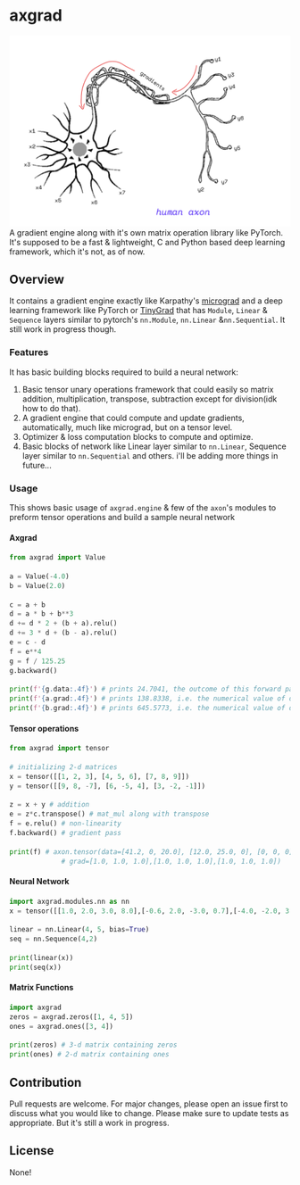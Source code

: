 # axgrad
![axon.jpg](https://github.com/shivendrra/axgrad/blob/main/axon.jpg)
A gradient engine along with it's own matrix operation library like PyTorch. It's supposed to be a fast & lightweight, C and Python based deep learning framework, which it's not, as of now.

## Overview
It contains a gradient engine exactly like Karpathy's [micrograd](https://github.com/karpathy/micrograd) and a deep learning framework like PyTorch or [TinyGrad](https://github.com/tinygrad/tinygrad) that has `Module`, `Linear` & `Sequence` layers similar to pytorch's `nn.Module`,  `nn.Linear` &`nn.Sequential`. It still work in progress though.

### Features
It has basic building blocks required to build a neural network: 
1. Basic tensor unary operations framework that could easily so matrix addition, multiplication, transpose, subtraction except for division(idk how to do that).
2. A gradient engine that could compute and update gradients, automatically, much like micrograd, but on a tensor level.
3. Optimizer & loss computation blocks to compute and optimize.
4. Basic blocks of network like Linear layer similar to `nn.Linear`, Sequence layer similar to `nn.Sequential` and others.
i'll be adding more things in future...

### Usage
This shows basic usage of `axgrad.engine` & few of the `axon`'s modules to preform tensor operations and build a sample neural network
#### Axgrad

```python
from axgrad import Value

a = Value(-4.0)
b = Value(2.0)

c = a + b
d = a * b + b**3
d += d * 2 + (b + a).relu()
d += 3 * d + (b - a).relu()
e = c - d
f = e**4
g = f / 125.25
g.backward()

print(f'{g.data:.4f}') # prints 24.7041, the outcome of this forward pass
print(f'{a.grad:.4f}') # prints 138.8338, i.e. the numerical value of dg/da
print(f'{b.grad:.4f}') # prints 645.5773, i.e. the numerical value of dg/db
```
#### Tensor operations

```python
from axgrad import tensor

# initializing 2-d matrices
x = tensor([[1, 2, 3], [4, 5, 6], [7, 8, 9]])
y = tensor([[9, 8, -7], [6, -5, 4], [3, -2, -1]])

z = x + y # addition
e = z*c.transpose() # mat_mul along with transpose
f = e.relu() # non-linearity
f.backward() # gradient pass

print(f) # axon.tensor(data=[41.2, 0, 20.0], [12.0, 25.0, 0], [0, 0, 0],
		     # grad=[1.0, 1.0, 1.0],[1.0, 1.0, 1.0],[1.0, 1.0, 1.0])
```
#### Neural Network

```python
import axgrad.modules.nn as nn
x = tensor([[1.0, 2.0, 3.0, 8.0],[-0.6, 2.0, -3.0, 0.7],[-4.0, -2.0, 3.0, -5.0]])

linear = nn.Linear(4, 5, bias=True)
seq = nn.Sequence(4,2)

print(linear(x))
print(seq(x))
```
#### Matrix Functions

```python
import axgrad
zeros = axgrad.zeros([1, 4, 5])
ones = axgrad.ones([3, 4])

print(zeros) # 3-d matrix containing zeros
print(ones) # 2-d matrix containing ones
```

## Contribution
Pull requests are welcome. For major changes, please open an issue first to discuss what you would like to change.
Please make sure to update tests as appropriate. But it's still a work in progress.

## License
None!